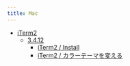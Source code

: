 ```yaml
---
title: Mac
---
```



- [iTerm2](n/PGM/Mac/iTerm2/index.md)
    - [3.4.12](n/PGM/Mac/iTerm2/3.4.12/index.md)
        - [iTerm2 / Install](/d/2021/10/30/iTerm2_をインストールする.md)
        - [iTerm2 / カラーテーマを変える](/d/2022/01/07/iTerm2_のカラーテーマを変える.md)




